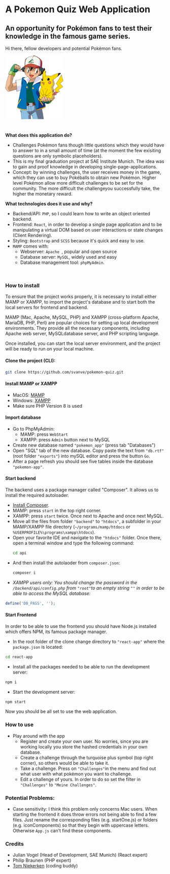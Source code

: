 # A Pokemon Quiz Web Application

## An opportunity for Pokémon fans to test their knowledge in the famous game series.
Hi there, fellow developers and potential Pokémon fans.
<div style="">
  <img style="margin-bottom: 1.5rem;" src="./ash-sketch.svg" height="200"/>
</div>

**What does this application do?**
  - Challenges Pokémon fans though little questions which they would have to answer to in a small amount of time (at the moment the few exisiting questions are only symbolic placeholders).
  - This is my final graduation project at SAE Institute Munich. The idea was to gain and proof knowledge in developing single-page-applications.
  - Concept: by winning challenges, the user receives money in the game, which they can use to buy Pokéballs to obtain new Pokémon. Higher level Pokémon allow more difficult challenges to be set for the community. The more difficult the challengeyou successfully take, the higher the monetary reward.

**What technologies does it use and why?**
  - Backend/API: `PHP`, so I could learn how to write an object oriented backend.
  - Frontend: `React`, in order to develop a single page application and to be manipulating a virtual DOM based on user interactions or state changes (Client Rendering).
  - Styling: `Bootstrap` and `SCSS` because it's quick and easy to use.
  - `MAMP` comes with: 
    - Webserver: `Apache `, popular and open source
    - Database server: `MySQL`, widely used and easy
    - Database management tool: `phpMyAdmin`.
<br/>

### How to install
To ensure that the project works properly, it is necessary to install either MAMP or XAMPP, to import the project's database and to start both the local servers for frontend and backend.

MAMP (Mac, Apache, MySQL, PHP) and XAMPP (cross-platform Apache, MariaDB, PHP, Perl) are popular choices for setting up local development environments. They provide all the necessary components, including Apache web server, MySQLdatabase server, and PHP scripting language.

Once installed, you can start the local server environment, and the project will be ready to run on your local machine.

#### Clone the project (CLI):
  ```bash
  git clone https://github.com/svanve/pokemon-quiz.git
  ```

#### Install MAMP or XAMPP
  - MacOS: [MAMP](https://www.mamp.info/de/mamp/mac/)
  - Windows: [XAMPP](https://www.apachefriends.org/de/download.html)
  - Make sure PHP Version 8 is used
#### Import database
  - Go to PhpMyAdmin: 
    - MAMP: press `WebStart`
    - XAMPP: press `Admin` button next to MySQL
  - Create new database named `"pokemon_app"` (press tab "Databases")
  - Open "SQL" tab of the new database. Copy paste the text from `"db.rtf"` (root folder `"exports"`) into mySQL editor and press the button `Go`. 
  - After a page refresh you should see five tables inside the database `"pokemon-app"`.
#### Start backend
  The backend uses a package manager called "Composer". It allows us to install the required autoloader.

  - [Install Composer](https://getcomposer.org/download/).
  - MAMP: press `start` in the top right corner.
  - XAMPP: press `start` twice. Once next to Apache and once next MySQL.
  - Move all the files from folder `"backend"` to `"htdocs"`, a subfolder in your MAMP/XAMPP file directory (`~/programs/mamp/htdocs` or `%USERPROFILE%\programs\xampp\htdocs`).
  - Open your favorite IDE and navigate to the `"htdocs"` folder. Once there, open a terminal window and type the following command:
    ```bash
    cd api
    ```
  - And then install the autolaoder from `composer.json`:
    ```bash
    composer i
    ```
  - *XAMPP users only: You should change the password in the `/backend/api/config.php` from `"root"`to an empty string `""` in order to be able to access the MySQL database:*
  ```php
  define('DB_PASS', '');
  ```
#### Start Frontend
  In order to be able to use the frontend you should have Node.js installed which offers NPM, its famous package manager. 
  - In the root folder of the clone change directory to `"react-app"` where the `package.json` is located:
  ```bash
  cd react-app
  ```
  - Install all the packages needed to be able to run the development server:
  ```bash
  npm i
  ```
  - Start the development server:
  ```bash
  npm start
  ```
Now you should be all set to use the web application. 
<br/>

### How to use

- Play around with the app
  - Register and create your own user. No worries, since you are working locally you store the hashed credentials in your own database.
  - Create a challenge through the turquoise plus symbol (top right corner), so others would be able to take it.
  - Take a challenge. Press on `"Challenges"`in the menu and find out what user with what pokémon you want to challenge.
  - Edit a challenge of yours. In order to do so set the filter in `"Challenges"` to `"Meine Challenges"`.

### Potential Problems:
- Case sensitivity: I think this problem only concerns Mac users. When starting the frontend it does throw errors not being able to find a few files. Just rename the corresponding files (e.g. startOne.js) or folders (e.g. iconComponents) so that they begin with uppercase letters. Otherwise `App.js` can't find these components.

### Credits
- Julian Vogel (Head of Development, SAE Munich) (React expert)
- Philip Braunen (PHP expert)
- <a href="https://github.com/tomniekerken">Tom Niekerken</a> (coding buddy)